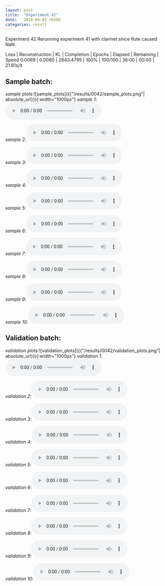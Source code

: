 ```yaml
---
layout: post
title:  "Experiment 42"
date:   2018-06-03 +0200
categories: result
---
```

Experiment 42
Rerunning experiment 41 with clarinet since flute caused NaN

Loss | Reconstruction | KL | Completion | Epochs | Elapsed | Remaining | Speed
0.0069 | 0.0060 | 2843.4795 | 100% | 100/100 | 36:00 | 00:00 | 21.61s/it



## **Sample batch**:
_sample plots_:![sample_plots]({{"/results/0042/sample_plots.png"| absolute_url}}){:width="1000px"}
_sample 1_:<audio src="/ResultsOverview/results/0042/sample_1.wav" controls preload></audio>

_sample 2_:<audio src="/ResultsOverview/results/0042/sample_2.wav" controls preload></audio>

_sample 3_:<audio src="/ResultsOverview/results/0042/sample_3.wav" controls preload></audio>

_sample 4_:<audio src="/ResultsOverview/results/0042/sample_4.wav" controls preload></audio>

_sample 5_:<audio src="/ResultsOverview/results/0042/sample_5.wav" controls preload></audio>

_sample 6_:<audio src="/ResultsOverview/results/0042/sample_6.wav" controls preload></audio>

_sample 7_:<audio src="/ResultsOverview/results/0042/sample_7.wav" controls preload></audio>

_sample 8_:<audio src="/ResultsOverview/results/0042/sample_8.wav" controls preload></audio>

_sample 9_:<audio src="/ResultsOverview/results/0042/sample_9.wav" controls preload></audio>

_sample 10_:<audio src="/ResultsOverview/results/0042/sample_10.wav" controls preload></audio>

## **Validation batch**:
_validation plots_:![validation_plots]({{"/results/0042/validation_plots.png"| absolute_url}}){:width="1000px"}
_validation 1_:<audio src="/ResultsOverview/results/0042/validation_1.wav" controls preload></audio>

_validation 2_:<audio src="/ResultsOverview/results/0042/validation_2.wav" controls preload></audio>

_validation 3_:<audio src="/ResultsOverview/results/0042/validation_3.wav" controls preload></audio>

_validation 4_:<audio src="/ResultsOverview/results/0042/validation_4.wav" controls preload></audio>

_validation 5_:<audio src="/ResultsOverview/results/0042/validation_5.wav" controls preload></audio>

_validation 6_:<audio src="/ResultsOverview/results/0042/validation_6.wav" controls preload></audio>

_validation 7_:<audio src="/ResultsOverview/results/0042/validation_7.wav" controls preload></audio>

_validation 8_:<audio src="/ResultsOverview/results/0042/validation_8.wav" controls preload></audio>

_validation 9_:<audio src="/ResultsOverview/results/0042/validation_9.wav" controls preload></audio>

_validation 10_:<audio src="/ResultsOverview/results/0042/validation_10.wav" controls preload></audio>
